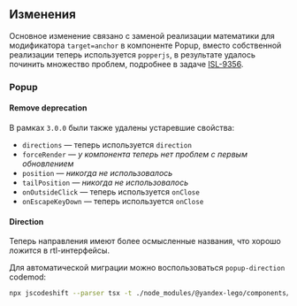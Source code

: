 ## Изменения

Основное изменение связано с заменой реализации математики для модификатора `target=anchor` в компоненте Popup, вместо собственной реализации теперь используется `popperjs`, в результате удалось починить множество проблем, подробнее в задаче [ISL-9356](https://st.yandex-team.ru/ISL-9356).

### Popup

#### Remove deprecation

В рамках `3.0.0` были также удалены устаревшие свойства:

* `directions` — теперь используется `direction`
* `forceRender` — *у компонента теперь нет проблем с первым обновлением*
* `position` — *никогда не использовалось*
* `tailPosition` — *никогда не использовалось*
* `onOutsideClick` — теперь используется `onClose`
* `onEscapeKeyDown` — теперь используется `onClose`

#### Direction

Теперь направления имеют более осмысленные названия, что хорошо ложится в rtl-интерфейсы.

Для автоматической миграции можно воспользоваться `popup-direction` codemod:

```sh
npx jscodeshift --parser tsx -t ./node_modules/@yandex-lego/components/codeshifts/v3.0.0/popup-direction.js $(find ./src -name *.tsx)
```

